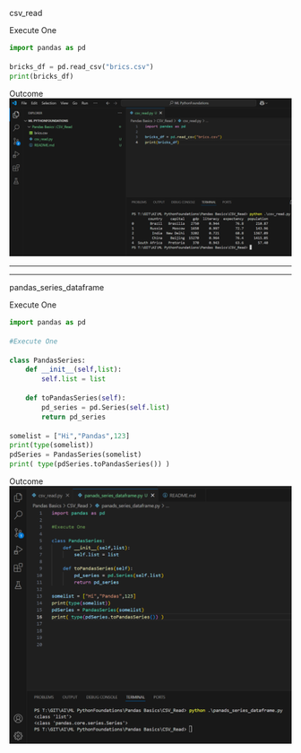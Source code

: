 csv_read

Execute One 
```py
import pandas as pd

bricks_df = pd.read_csv("brics.csv")
print(bricks_df)
```
Outcome
![alt text](image.png)

____________________________________________________________________________________________________
____________________________________________________________________________________________________

pandas_series_dataframe

Execute One
```py
import pandas as pd

#Execute One

class PandasSeries:
    def __init__(self,list):
        self.list = list
    
    def toPandasSeries(self):
        pd_series = pd.Series(self.list)
        return pd_series

somelist = ["Hi","Pandas",123]
print(type(somelist))
pdSeries = PandasSeries(somelist)
print( type(pdSeries.toPandasSeries()) )

```

Outcome
![alt text](image-1.png)